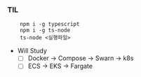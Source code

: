 ### TIL

```
    npm i -g typescript
    npm i -g ts-node
    ts-node <실행파일>
```

- Will Study
  - [ ] Docker -> Compose -> Swarn -> k8s
  - [ ] ECS -> EKS -> Fargate
